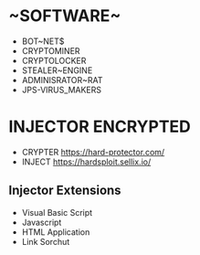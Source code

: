 # ~SOFTWARE~
* BOT~NET$
* CRYPTOMINER
* CRYPTOLOCKER
* STEALER~ENGINE
* ADMINISRATOR~RAT
* JPS-VIRUS_MAKERS
# INJECTOR ENCRYPTED #
* CRYPTER https://hard-protector.com/
* INJECT https://hardsploit.sellix.io/
## Injector Extensions ##
* Visual Basic Script
* Javascript
* HTML Application
* Link Sorchut
